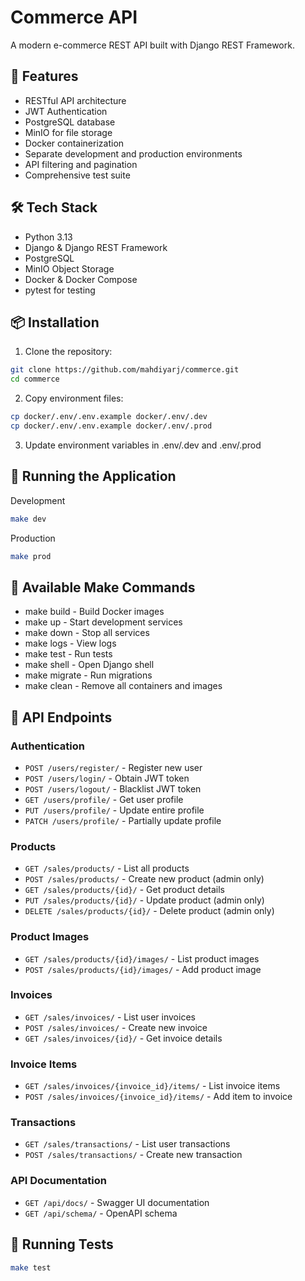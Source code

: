 # Commerce API

A modern e-commerce REST API built with Django REST Framework.

## 🚀 Features

- RESTful API architecture
- JWT Authentication
- PostgreSQL database
- MinIO for file storage
- Docker containerization
- Separate development and production environments
- API filtering and pagination
- Comprehensive test suite

## 🛠️ Tech Stack

- Python 3.13
- Django & Django REST Framework
- PostgreSQL
- MinIO Object Storage
- Docker & Docker Compose
- pytest for testing

## 📦 Installation

1. Clone the repository:

```bash
git clone https://github.com/mahdiyarj/commerce.git
cd commerce
```

2. Copy environment files:

```bash
cp docker/.env/.env.example docker/.env/.dev
cp docker/.env/.env.example docker/.env/.prod
```

3. Update environment variables in .env/.dev and .env/.prod

## 🚀 Running the Application

Development

```bash
make dev
```

Production

```bash
make prod
```

## 🔧 Available Make Commands

- make build - Build Docker images
- make up - Start development services
- make down - Stop all services
- make logs - View logs
- make test - Run tests
- make shell - Open Django shell
- make migrate - Run migrations
- make clean - Remove all containers and images

## 🔗 API Endpoints

### Authentication

- `POST /users/register/` - Register new user
- `POST /users/login/` - Obtain JWT token
- `POST /users/logout/` - Blacklist JWT token
- `GET /users/profile/` - Get user profile
- `PUT /users/profile/` - Update entire profile
- `PATCH /users/profile/` - Partially update profile

### Products

- `GET /sales/products/` - List all products
- `POST /sales/products/` - Create new product (admin only)
- `GET /sales/products/{id}/` - Get product details
- `PUT /sales/products/{id}/` - Update product (admin only)
- `DELETE /sales/products/{id}/` - Delete product (admin only)

### Product Images

- `GET /sales/products/{id}/images/` - List product images
- `POST /sales/products/{id}/images/` - Add product image

### Invoices

- `GET /sales/invoices/` - List user invoices
- `POST /sales/invoices/` - Create new invoice
- `GET /sales/invoices/{id}/` - Get invoice details

### Invoice Items

- `GET /sales/invoices/{invoice_id}/items/` - List invoice items
- `POST /sales/invoices/{invoice_id}/items/` - Add item to invoice

### Transactions

- `GET /sales/transactions/` - List user transactions
- `POST /sales/transactions/` - Create new transaction

### API Documentation

- `GET /api/docs/` - Swagger UI documentation
- `GET /api/schema/` - OpenAPI schema

## 🧪 Running Tests

```bash
make test
```
